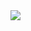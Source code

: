 <img src="https://user-images.githubusercontent.com/101958997/200082401-05dbf8fc-44ef-48c0-9486-13dfbaacdae0.png" >
